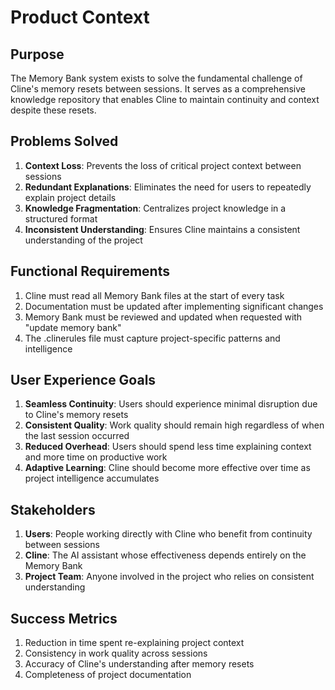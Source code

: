 # Product Context

## Purpose
The Memory Bank system exists to solve the fundamental challenge of Cline's memory resets between sessions. It serves as a comprehensive knowledge repository that enables Cline to maintain continuity and context despite these resets.

## Problems Solved
1. **Context Loss**: Prevents the loss of critical project context between sessions
2. **Redundant Explanations**: Eliminates the need for users to repeatedly explain project details
3. **Knowledge Fragmentation**: Centralizes project knowledge in a structured format
4. **Inconsistent Understanding**: Ensures Cline maintains a consistent understanding of the project

## Functional Requirements
1. Cline must read all Memory Bank files at the start of every task
2. Documentation must be updated after implementing significant changes
3. Memory Bank must be reviewed and updated when requested with "update memory bank"
4. The .clinerules file must capture project-specific patterns and intelligence

## User Experience Goals
1. **Seamless Continuity**: Users should experience minimal disruption due to Cline's memory resets
2. **Consistent Quality**: Work quality should remain high regardless of when the last session occurred
3. **Reduced Overhead**: Users should spend less time explaining context and more time on productive work
4. **Adaptive Learning**: Cline should become more effective over time as project intelligence accumulates

## Stakeholders
1. **Users**: People working directly with Cline who benefit from continuity between sessions
2. **Cline**: The AI assistant whose effectiveness depends entirely on the Memory Bank
3. **Project Team**: Anyone involved in the project who relies on consistent understanding

## Success Metrics
1. Reduction in time spent re-explaining project context
2. Consistency in work quality across sessions
3. Accuracy of Cline's understanding after memory resets
4. Completeness of project documentation
